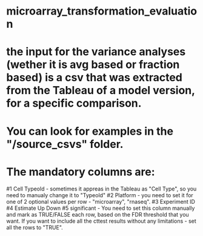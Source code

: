 # microarray_transformation_evaluation
# the input for the variance analyses (wether it is avg based or fraction based) is a csv that was extracted from the Tableau of a model version, for a specific comparison.
# You can look for examples in the "/source_csvs" folder.
# The mandatory columns are:
#1 Cell Typeold - sometimes it appreas in the Tableau as "Cell Type", so you need to manualy change it to "Typeold"
#2 Platform - you need to set it for one of 2 optional values per row - "microarray", "rnaseq".
#3 Experiment ID
#4 Estimate Up Down
#5 significant - You need to set this column manually and mark as TRUE/FALSE each row, based on the FDR threshold that you want. If you want to include all the cttest results without any limitations - set all the rows to "TRUE". 